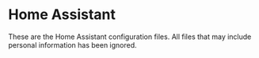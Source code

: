 # Home Assistant
These are the Home Assistant configuration files.
All files that may include personal information has been ignored.
